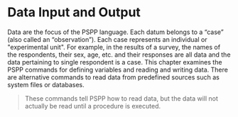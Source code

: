 # Data Input and Output

Data are the focus of the PSPP language.  Each datum belongs to a “case”
(also called an “observation”).  Each case represents an individual or
"experimental unit".  For example, in the results of a survey, the names
of the respondents, their sex, age, etc. and their responses are all
data and the data pertaining to single respondent is a case.  This
chapter examines the PSPP commands for defining variables and reading
and writing data.  There are alternative commands to read data from
predefined sources such as system files or databases.

> These commands tell PSPP how to read data, but the data will
not actually be read until a procedure is executed.
